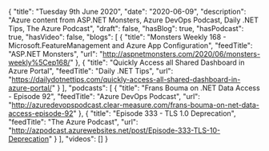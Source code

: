 {
  "title": "Tuesday 9th June 2020",
  "date": "2020-06-09",
  "description": "Azure content from ASP.NET Monsters, Azure DevOps Podcast, Daily .NET Tips, The Azure Podcast",
  "draft": false,
  "hasBlog": true,
  "hasPodcast": true,
  "hasVideo": false,
  "blogs": [
    {
      "title": "Monsters Weekly 168 -  Microsoft.FeatureManagement and Azure App Configuration",
      "feedTitle": "ASP.NET Monsters",
      "url": "http://aspnetmonsters.com/2020/06/monsters-weekly%5Cep168/"
    },
    {
      "title": "Quickly Access all Shared Dashboard in Azure Portal",
      "feedTitle": "Daily .NET Tips",
      "url": "https://dailydotnettips.com/quickly-access-all-shared-dashboard-in-azure-portal/"
    }
  ],
  "podcasts": [
    {
      "title": "Frans Bouma on .NET Data Access - Episode 92",
      "feedTitle": "Azure DevOps Podcast",
      "url": "http://azuredevopspodcast.clear-measure.com/frans-bouma-on-net-data-access-episode-92"
    },
    {
      "title": "Episode 333 - TLS 1.0 Deprecation",
      "feedTitle": "The Azure Podcast",
      "url": "http://azpodcast.azurewebsites.net/post/Episode-333-TLS-10-Deprecation"
    }
  ],
  "videos": []
}